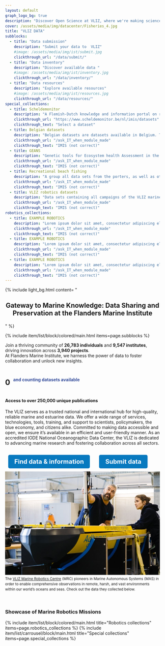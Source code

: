 ```yaml
---
layout: default
graph_logo_bg: true
description: "Discover Open Science at VLIZ, where we're making science more efficient, reliable, and transparent. Learn about our mission, values, and core principles. Join us in our journey!"
cover: /assets/media/img/datacenter/Fisheries_4.jpg
title: "VLIZ DATA"
subblocks:
  - title: "Data submission"
    description: "Submit your data to  VLIZ"
    #image: /assets/media/img/ist/submit.jpg
    clickthrough_url: "/data/submit/"
  - title: "Data inventory"
    description: "Discover available data "
    #image: /assets/media/img/ist/inventory.jpg
    clickthrough_url: "/data/inventory/"
  - title: "Data resources"
    description: "Explore available resources"
    #image: /assets/media/img/ist/resources.jpg
    clickthrough_url: "/data/resources/"
special_collections:
  - title: Scheldemonitor
    description: "A Flemish-Dutch knowledge and information portal on research and monitoring in the Scheldt estuary."
    clickthrough_url: "https://www.scheldemonitor.be/nl/imis/datasets"
    clickthrough_text: "Select a dataset"
  - title: Belgian datasets
    description: "Belgian datasets are datasets available in Belgium. These datasets have a substantive geographical scope that covers Belgium but also beyond."
    clickthrough_url: "/ask_IT_when_module_made"
    clickthrough_text: "IMIS (not correct)"
  - title: GEANS
    description: "Genetic tools for Ecosystem health Assessment in the North Sea region"
    clickthrough_url: "/ask_IT_when_module_made"
    clickthrough_text: "IMIS (not correct)"
  - title: Recreational beach fishing
    description: "A group all data sets from the porters, as well as other data sets related to recreational beach fishing"
    clickthrough_url: "/ask_IT_when_module_made"
    clickthrough_text: "IMIS (not correct)"
  - title: VLIZ robotics datasets 
    description: "Data sets containing all campaigns of the VLIZ marine robotics team"
    clickthrough_url: "/ask_IT_when_module_made"
    clickthrough_text: "IMIS (not correct)"
robotics_collections:
  - title: EXAMPLE ROBOTICS
    description: "Lorem ipsum dolor sit amet, consectetur adipiscing elit. Sed do eiusmod tempor incididunt ut labore et dolore magna aliqua. Ut enim ad minim veniam, quis nostrud exercitation ullamco laboris nisi ut aliquip ex ea commodo consequat."
    clickthrough_url: "/ask_IT_when_module_made"
    clickthrough_text: "IMIS (not correct)"
  - title: EXAMPLE ROBOTICS
    description: "Lorem ipsum dolor sit amet, consectetur adipiscing elit. Sed do eiusmod tempor incididunt ut labore et dolore magna aliqua. Ut enim ad minim veniam, quis nostrud exercitation ullamco laboris nisi ut aliquip ex ea commodo consequat."
    clickthrough_url: "/ask_IT_when_module_made"
    clickthrough_text: "IMIS (not correct)"
  - title: EXAMPLE ROBOTICS
    description: "Lorem ipsum dolor sit amet, consectetur adipiscing elit. Sed do eiusmod tempor incididunt ut labore et dolore magna aliqua. Ut enim ad minim veniam, quis nostrud exercitation ullamco laboris nisi ut aliquip ex ea commodo consequat."
    clickthrough_url: "/ask_IT_when_module_made"
    clickthrough_text: "IMIS (not correct)"
---
```


{% include light_bg.html content=
"<h2 style='text-align: center !important;'>Gateway to Marine Knowledge: Data Sharing and Preservation at the Flanders Marine Institute

</h2>

<p>
  
</p>
"
%}

{% include item/list/block/colored/main.html items=page.subblocks %}

   <p>Join a thriving community of <strong>26,783 individuals</strong> and <strong>9,547 institutes</strong>, driving innovation across <strong>3,940 projects</strong>. 
   <br>At Flanders Marine Institute, we harness the power of data to foster collaboration and unlock new insights. 
         </p>

<div class="counter-container" style="display: flex; align-items: center; margin-bottom: 10px;">
  <h1 id="counter" style="font-size:48px; margin-right: 10px; font-size: 24px;">0</h1>
  <span style="color: #354d9b;"><strong>and counting datasets available</strong></span>
</div>

<script>
  // Set the target value for the counter
  const target = 5836;
  
  // Select the counter element
  const counterElement = document.getElementById('counter');
  
  // Function to update the counter
  let count = 0;
  const updateCounter = () => {
    if (count < target) {
      count++;
      counterElement.textContent = count;
      setTimeout(updateCounter, 1); // Delay to animate the counter
    } else {
      counterElement.textContent = target; // Ensure it stops at 5836
    }
  };
  
  // Start the counter animation
  updateCounter();
</script>


<div class="row">
    <div class="col-md-6">
        <h4>Access to over 250,000 unique publications</h4>
The VLIZ serves as a trusted national and international hub for high-quality, reliable marine and estuarine data. We offer a wide range of services, technologies, tools, training, and support to scientists, policymakers, the blue economy, and citizens alike. Committed to making data accessible and open, we ensure it’s available in an efficient and user-friendly manner. As an accredited IODE National Oceanographic Data Center, the VLIZ is dedicated to advancing marine research and fostering collaboration across all sectors.
        <br>
        <style>
            .button {
                display: inline-block;
                padding: 10px 20px; /* Reduced padding */
                margin: 10px;
                font-size: 20px; /* Reduced font size */
                text-align: center;
                text-decoration: none;
                color: white;
                background-color: #0779bf; /* Button color */
                border-radius: 5px;
                transition: background-color 0.3s;
            }
            .button:hover {
                background-color: #0056b3; /* Darker button color on hover */
                color: white;
            }
        </style>
      <div style="display: flex; gap: 10px; margin-top: 20px;">
          <a href="/search" class="button"><strong>Find data & information</strong></a>
          <a href="/submit" class="button"><strong>Submit data</strong></a>
      </div>
      

</div>
  <div class="col-md-6">
    <img src="assets/media/img/datacenter/robots.jpg">
  <span style="font-size: smaller;">
  The <a href="https://www.vliz.be/nl/wat-we-doen/aanbod-infrastructuur/robotica">VLIZ Marine Robotics Centre</a> (MRC) pioneers in Marine Autonomous Systems (MAS) in order to enable comprehensive observations in remote, harsh, and vast environments within our world’s oceans and seas. Check out the data they collected below.
</span>
<br>
  </div>
  <br>
</div>
<br>
<h3>Showcase of Marine Robotics Missions</h3>
{% include item/list/block/colored/main.html
    title="Robotics collections"
    items=page.robotics_collections
%}
{% include item/list/carrousel/block/main.html
    title="Special collections"
    items=page.special_collections
%}

 <script>
    function startCounting(targetNumber, duration, elementId) {
        const counterDisplay = document.getElementById(elementId);
        let count = 0; // Start from 0
        const incrementTime = Math.floor(duration / targetNumber); // Time for each increment

        const interval = setInterval(() => {
            if (count < targetNumber) {
                let increment = Math.max(1, Math.floor((targetNumber - count) / 125)); // Decrease increment as count approaches target
                count += increment;
                counterDisplay.textContent = count; // Update the display
            } else {
                clearInterval(interval); // Stop the counting when reaching the target
            }
        }, incrementTime);     
    }

    async function fetchDataAndStartCounting() {
        const modules = ['person', 'institute', 'dataset', 'project', 'ref'];
        const elements = {
            person: 'person-counter',
            institute: 'institute-counter',
            dataset: 'dataset-counter',
            project: 'project-counter',
            ref: 'ref-counter'
        };
        const defaultValues = {
            person: 26783,
            institute: 9547,
            dataset: 5836,
            project: 3940,
            ref: 250000
        };

        try {
            for (const module of modules) {
                const response = await fetch(`https://vliz.be/nl/imis?show=jsonportal&module=${module}&cnt=1&ext=1`);
                const data = await response.json();
                const value = data.cnt || defaultValues[module];
                startCounting(value, 2000, elements[module]);
            }
        } catch (error) {
            console.error('Error fetching data:', error);
            modules.forEach(module => {
                startCounting(defaultValues[module], 2000, elements[module]);
            });
        }
    }

    // Call the function to start counting when the whole document is loaded
    document.addEventListener('DOMContentLoaded', () => {
        fetchDataAndStartCounting(); // Fetch data and start counting
    });
</script>
